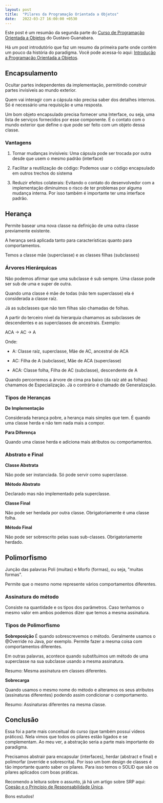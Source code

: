 ```yaml
---
layout: post
title:  "Pilares da Programação Orientada a Objetos"
date:   2022-03-27 16:00:00 +0530
---
```


Este post é um resumão da segunda parte do [Curso de Programação Orientada a Objetos](https://www.youtube.com/playlist?list=PLHz_AreHm4dkqe2aR0tQK74m8SFe-aGsY) do Gustavo Guanabara.

Há um post introdutório que faz um resumo da primeira parte onde contém um pouco da história do paradigma. Você pode acessa-lo aqui: [Introdução a Programação Orientada a Objetos](https://guitadeu.github.io/posts/intro-to-poo).

## Encapsulamento

Ocultar partes independentes da implementação, permitindo construir partes invisíveis ao mundo exterior.

Quem vai interagir com a cápsula não precisa saber dos detalhes internos. Só é necessário uma requisição e uma resposta.

Um bom objeto encapsulado precisa fornecer uma Interface, ou seja, uma lista de serviços fornecidos por esse componente. É o contato com o mundo exterior que define o que pode ser feito com um objeto dessa classe.

### Vantagens

1. Tornar mudanças invisíveis: Uma cápsula pode ser trocada por outra desde que usem o mesmo padrão (interface)

2. Facilitar a reutilização de código: Podemos usar o código encapsulado em outros trechos do sistema

3. Reduzir efeitos colaterais: Evitando o contato do desenvolvedor com a implementação diminuimos o risco de ter problemas por alguma mudança interna. Por isso também é importante ter uma interface padrão.

## Herança

Permite basear uma nova classe na definição de uma outra classe previamente existente.

A herança será aplicada tanto para características quanto para comportamentos.

Temos a classe mãe (superclasse) e as classes filhas (subclasses)

### Árvores Hierárquicas

Não podemos afirmar que uma subclasse é sub sempre. Uma classe pode ser sub de uma e super de outra.

Quando uma classe é mãe de todas (não tem superclasse) ela é considerada a classe raíz.

Já as subclasses que não tem filhas são chamadas de folhas.

A partir do terceiro nível da hierarquia chamamos as subclasses de descendentes e as superclasses de ancestrais. Exemplo:

ACA -> AC -> A

Onde:

- A: Classe raíz, superclasse, Mãe de AC, ancestral de ACA

- AC: Filha de A (subclasse), Mãe de ACA (superclasse)

- ACA: Classe folha, Filha de AC (subclasse), descendente de A

Quando percorremos a árvore de cima pra baixo (da raíz até as folhas) chamamos de Especialização. Já o contrário é chamado de Generalização.

### Tipos de Heranças

**De Implementação**

Considerada herança pobre, a herança mais simples que tem. É quando uma classe herda e não tem nada mais a compor.

**Para Diferença**

Quando uma classe herda e adiciona mais atributos ou comportamentos.

### Abstrato e Final

**Classe Abstrata**

Não pode ser instanciada. Só pode servir como superclasse.

**Método Abstrato**

Declarado mas não implementado pela superclasse.

**Classe Final**

Não pode ser herdada por outra classe.
Obrigatoriamente é uma classe folha.

**Método Final**

Não pode ser sobrescrito pelas suas sub-classes. Obrigatoriamente herdado.

## Polimorfismo

Junção das palavras Poli (muitas) e Morfo (formas), ou seja, "muitas formas".

Permite que o mesmo nome represente vários comportamentos diferentes.

### Assinatura do método

Consiste na quantidade e os tipos dos parâmetros. Caso tenhamos o mesmo valor em ambos podemos dizer que temos a mesma assinatura.

### Tipos de Polimorfismo

**Sobreposição**
É quando sobrescrevemos o método. Geralmente usamos o @Override no Java, por exemplo. Permite fazer a mesma coisa com comportamentos diferentes.

Em outras palavras, acontece quando substítuimos um método de uma superclasse na sua subclasse usando a mesma assinatura.

Resumo: Mesma assinatura em classes diferentes.

**Sobrecarga**

Quando usamos o mesmo nome do método e alteramos os seus atributos (assinaturas diferentes) podendo assim condicionar o comportamento.

Resumo: Assinaturas diferentes na mesma classe.

## Conclusão

Essa foi a parte mais conceitual do curso (que também possuí vídeos práticos).
Nela vimos que todos os pilares estão ligados e se complementam.
Ao meu ver, a abstração seria a parte mais importante do paradigma.

Precisamos abstrair para encapsular (interfaces), herdar (abstract e final) e polimorfar (override e sobrescrita).
Por isso um bom design de classes é tão importante quanto saber os pilares.
Para isso temos o SOLID que são os pilares aplicados com boas práticas.

Recomendo a leitura sobre o assunto, já há um artigo sobre SRP aqui: [Coesão e o Princípio de Responsabilidade Única](https://guitadeu.github.io/posts/solid-srp).

Bons estudos!
